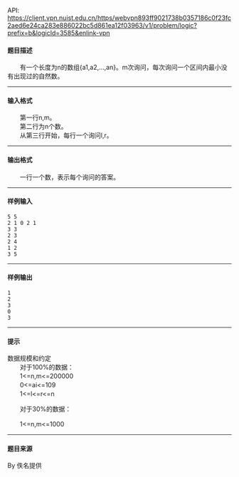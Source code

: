 API: https://client.vpn.nuist.edu.cn/https/webvpn893ff9021738b0357186c0f23fc2aed6e24ca283e886022bc5d861ea12f03963/v1/problem/logic?prefix=b&logicId=3585&enlink-vpn

#### 题目描述

　　有一个长度为n的数组{a1,a2,...,an}。m次询问，每次询问一个区间内最小没有出现过的自然数。  

---

#### 输入格式

　　第一行n,m。  
　　第二行为n个数。  
　　从第三行开始，每行一个询问l,r。  

---

#### 输出格式

　　一行一个数，表示每个询问的答案。  

---

#### 样例输入
```
5 5
2 1 0 2 1
3 3
2 3
2 4
1 2
3 5

```

---

#### 样例输出
```
1
2
3
0
3

```

---

#### 提示

数据规模和约定  
　　对于100%的数据：  
　　1<=n,m<=200000  
　　0<=ai<=109  
　　1<=l<=r<=n

　　对于30%的数据：

　　1<=n,m<=1000  

---

#### 题目来源

By 佚名提供